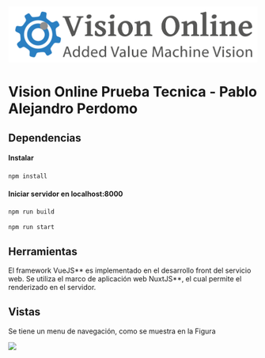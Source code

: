 ![](https://github.com/Perdomo193/webservice_front/blob/main/static/img/logo_vo.png)

# Vision Online Prueba Tecnica - Pablo Alejandro Perdomo

## Dependencias

#### Instalar
`npm install`

#### Iniciar servidor en localhost:8000
`npm run build`

`npm run start`

## Herramientas

El framework VueJS** es implementado en el desarrollo front del servicio web. Se utiliza el marco de aplicación web NuxtJS**, el cual permite el renderizado en el servidor.

## Vistas

Se tiene un menu de navegación, como se muestra en la Figura 

![](https://github.com/Perdomo193/images/blob/master/page_one.png)



